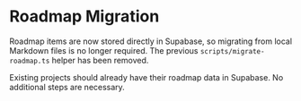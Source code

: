 # Roadmap Migration

Roadmap items are now stored directly in Supabase, so migrating from local Markdown files is no longer required. The previous `scripts/migrate-roadmap.ts` helper has been removed.

Existing projects should already have their roadmap data in Supabase. No additional steps are necessary.
